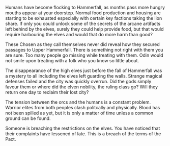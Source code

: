 Humans have become flocking to Hammerfall, as months pass more hungry mouths appear at your doorstep. Normal food production and housing are starting to be exhausted especially with certain key factions taking the lion share. If only you could unlock some of the secrets of the arcane artifacts left behind by the elves, surely they could help provide food, but that would require harbouring the elves and would that do more harm than good?

These Chosen as they call themselves never did reveal how they secured passages to Upper Hammerfall. There is something not right with them you are sure. Too many people go missing while treating with them. Odin would not smile upon treating with a folk who you know so little about.

The disappearance of the high elves just before the fall of Hammerfall was a mystery to all including the elves left guarding the walls. Strange magical defenses failed and the city was quickly overrun. Did the gods simply favour them or where did the elven nobility, the ruling class go? Will they return one day to reclaim their lost city?

The tension between the orcs and the humans is a constant problem. Warrior elites from both peoples clash politcally and physically. Blood has not been spilled as yet, but it is only a matter of time unless a common ground can be found.

Someone is breaching the restrictions on the elves. You have noticed that their complaints have lessened of late. This is a breach of the terms of the Pact.